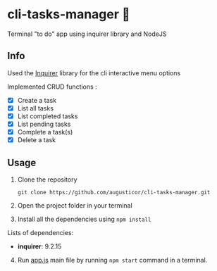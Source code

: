 # cli-tasks-manager 📝

Terminal "to do" app using inquirer library and NodeJS

## Info

Used the [Inquirer](https://www.npmjs.com/package/inquirer) library for the cli interactive menu options

Implemented CRUD functions :

- [x] Create a task
- [x] List all tasks
- [x] List completed tasks
- [x] List pending tasks
- [x] Complete a task(s)
- [x] Delete a task

## Usage

1. Clone the repository

    ```
    git clone https://github.com/augusticor/cli-tasks-manager.git
    ```

2. Open the project folder in your terminal

3. Install all the dependencies using `npm install`

Lists of dependencies:

- **inquirer**: 9.2.15

4. Run [app.js](app.js) main file by running `npm start` command in a terminal.
